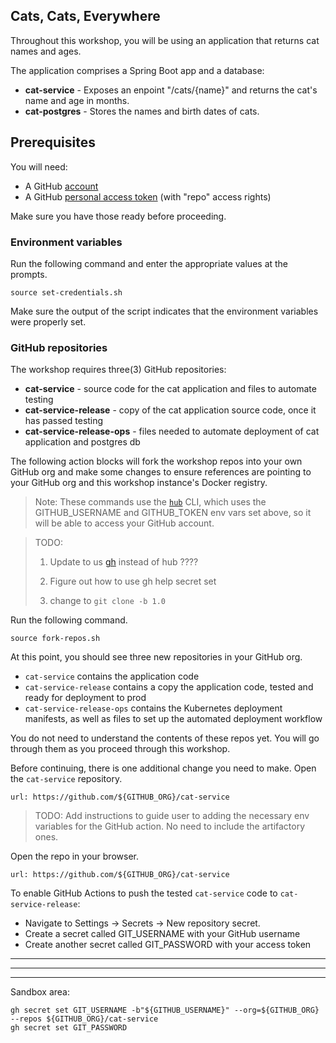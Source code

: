 ## Cats, Cats, Everywhere

Throughout this workshop, you will be using an application that returns cat names and ages.

The application comprises a Spring Boot app and a database:
- **cat-service** - Exposes an enpoint "/cats/{name}" and returns the cat's name and age in months.
- **cat-postgres** - Stores the names and birth dates of cats.

## Prerequisites

You will need:
- A GitHub [account](https://github.com)
- A GitHub [personal access token](https://helphub.com/en/github/authenticating-to-github/creating-a-personal-access-token-for-the-command-line) (with "repo" access rights)
  
Make sure you have those ready before proceeding.

### Environment variables

Run the following command and enter the appropriate values at the prompts.
```execute-1
source set-credentials.sh
```

Make sure the output of the script indicates that the environment variables were properly set.

### GitHub repositories

The workshop requires three(3) GitHub repositories:
- **cat-service** - source code for the cat application and files to automate testing
- **cat-service-release** - copy of the cat application source code, once it has passed testing
- **cat-service-release-ops** - files needed to automate deployment of cat application and postgres db

The following action blocks will fork the workshop repos into your own GitHub org and make some changes to ensure references are pointing to your GitHub org and this workshop instance's Docker registry.
> Note: These commands use the [`hub`](https://hub.github.com/) CLI, which uses the GITHUB_USERNAME and GITHUB_TOKEN env vars set above, so it will be able to access your GitHub account.

> TODO: 
> 1. Update to us [gh](https://github.com/cli/cli) instead of hub ????
> 
> 2. Figure out how to use gh help secret set
> 
> 3. change to `git clone -b 1.0`

Run the following command.
```execute-1
source fork-repos.sh
```

At this point, you should see three new repositories in your GitHub org.
- `cat-service` contains the application code
- `cat-service-release` contains a copy the application code, tested and ready for deployment to prod
- `cat-service-release-ops` contains the Kubernetes deployment manifests, as well as files to set up the automated deployment workflow

You do not need to understand the contents of these repos yet. 
You will go through them as you proceed through this workshop.

Before continuing, there is one additional change you need to make.
Open the `cat-service` repository.
```dashboard:open-url
url: https://github.com/${GITHUB_ORG}/cat-service
```

> TODO: Add instructions to guide user to adding the necessary env variables for the GitHub action. No need to include the artifactory ones.
> 
Open the repo in your browser.
```dashboard:open-url
url: https://github.com/${GITHUB_ORG}/cat-service
```

To enable GitHub Actions to push the tested `cat-service` code to `cat-service-release`:
- Navigate to Settings -> Secrets -> New repository secret.
- Create a secret called GIT_USERNAME with your GitHub username
- Create another secret called GIT_PASSWORD with your access token

---
---
---

Sandbox area:
```shell
gh secret set GIT_USERNAME -b"${GITHUB_USERNAME}" --org=${GITHUB_ORG} --repos ${GITHUB_ORG}/cat-service
gh secret set GIT_PASSWORD
```
